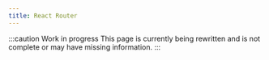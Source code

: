 ```yaml
---
title: React Router
---
```


:::caution Work in progress
This page is currently being rewritten and is not complete or may have missing information.
:::